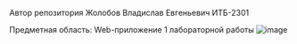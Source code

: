 Автор репозитория Жолобов Владислав Евгеньевич ИТБ-2301

Предметная область: Web-приложение 1 лабораторной работы
![image](https://user-images.githubusercontent.com/75520011/111985008-253d0300-8b1d-11eb-8d46-f1434970372d.png)
